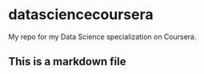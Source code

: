datasciencecoursera
===================

My repo for my Data Science specialization on Coursera.


## This is a markdown file
